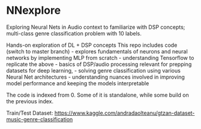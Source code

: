 # NNexplore
Exploring Neural Nets in Audio context to familiarize with DSP concepts; multi-class genre classification problem with 10 labels.

Hands-on exploration of DL + DSP concepts
This repo includes code (switch to master branch) - explores fundamentals of neurons and neural networks by implementing MLP from scratch - understanding Tensorflow to replicate the above - basics of DSP/audio processing relevant for prepping datasets for deep learning, - solving genre classification using various Neural Net architectures - understanding nuances involved in improving model performance and keeping the models interpretable

The code is indexed from 0. Some of it is standalone, while some build on the previous index.

Train/Test Dataset: https://www.kaggle.com/andradaolteanu/gtzan-dataset-music-genre-classification

